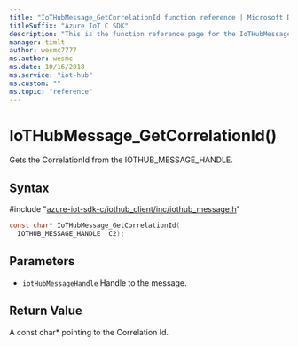 ```yaml
---                             
title: "IoTHubMessage_GetCorrelationId function reference | Microsoft Docs" 
titleSuffix: "Azure IoT C SDK"            
description: "This is the function reference page for the IoTHubMessage_GetCorrelationId() function in the Azure IoT C SDK. This SDK is used with Azure IoT Hub and Azure IoT Hub Device Provisioning Service"            
manager: timlt                 
author: wesmc7777              
ms.author: wesmc               
ms.date: 10/16/2018                    
ms.service: "iot-hub"             
ms.custom: ""                
ms.topic: "reference"        
---                            
```


# IoTHubMessage_GetCorrelationId()

Gets the CorrelationId from the IOTHUB_MESSAGE_HANDLE.

## Syntax

\#include "[azure-iot-sdk-c/iothub_client/inc/iothub_message.h](../iothub-message-h.md)"  
```C
const char* IoTHubMessage_GetCorrelationId(
  IOTHUB_MESSAGE_HANDLE  C2);
```

## Parameters
* `iotHubMessageHandle` Handle to the message.

## Return Value
A const char* pointing to the Correlation Id.

